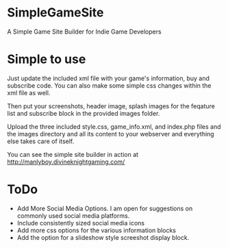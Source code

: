 # SimpleGameSite
A Simple Game Site Builder for Indie Game Developers

# Simple to use
Just update the included xml file with your game's information, buy and subscribe code. You can also make some simple css changes within the xml file as well.

Then put your screenshots, header image, splash images for the feqature list and subscribe block in the provided images folder. 

Upload the three included style.css, game_info.xml, and index.php files and the images directory and all its content to your webserver and everything else takes care of itself. 

You can see the simple site builder in action at http://manlyboy.divineknightgaming.com/

# ToDo

- Add More Social Media Options. I am open for suggestions on commonly used social media platforms.
- Include consistently sized social media icons
- Add more css options for the various information blocks
- Add the option for a slideshow style screeshot display block.
